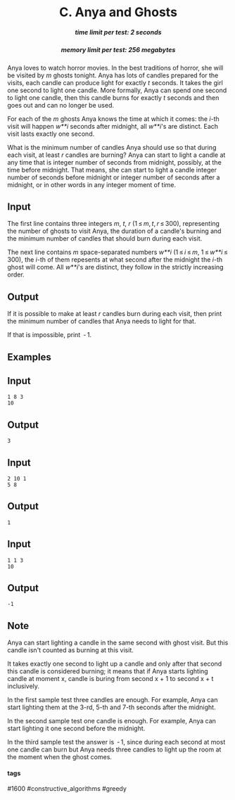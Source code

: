 <h1 style='text-align: center;'> C. Anya and Ghosts</h1>

<h5 style='text-align: center;'>time limit per test: 2 seconds</h5>
<h5 style='text-align: center;'>memory limit per test: 256 megabytes</h5>

Anya loves to watch horror movies. In the best traditions of horror, she will be visited by *m* ghosts tonight. Anya has lots of candles prepared for the visits, each candle can produce light for exactly *t* seconds. It takes the girl one second to light one candle. More formally, Anya can spend one second to light one candle, then this candle burns for exactly *t* seconds and then goes out and can no longer be used.

For each of the *m* ghosts Anya knows the time at which it comes: the *i*-th visit will happen *w**i* seconds after midnight, all *w**i*'s are distinct. Each visit lasts exactly one second.

What is the minimum number of candles Anya should use so that during each visit, at least *r* candles are burning? Anya can start to light a candle at any time that is integer number of seconds from midnight, possibly, at the time before midnight. That means, she can start to light a candle integer number of seconds before midnight or integer number of seconds after a midnight, or in other words in any integer moment of time.

## Input

The first line contains three integers *m*, *t*, *r* (1 ≤ *m*, *t*, *r* ≤ 300), representing the number of ghosts to visit Anya, the duration of a candle's burning and the minimum number of candles that should burn during each visit. 

The next line contains *m* space-separated numbers *w**i* (1 ≤ *i* ≤ *m*, 1 ≤ *w**i* ≤ 300), the *i*-th of them repesents at what second after the midnight the *i*-th ghost will come. All *w**i*'s are distinct, they follow in the strictly increasing order.

## Output

If it is possible to make at least *r* candles burn during each visit, then print the minimum number of candles that Anya needs to light for that.

If that is impossible, print  - 1.

## Examples

## Input


```
1 8 3  
10  

```
## Output


```
3  

```
## Input


```
2 10 1  
5 8  

```
## Output


```
1  

```
## Input


```
1 1 3  
10  

```
## Output


```
-1  

```
## Note

Anya can start lighting a candle in the same second with ghost visit. But this candle isn't counted as burning at this visit.

It takes exactly one second to light up a candle and only after that second this candle is considered burning; it means that if Anya starts lighting candle at moment x, candle is buring from second x + 1 to second x + t inclusively.

In the first sample test three candles are enough. For example, Anya can start lighting them at the 3-rd, 5-th and 7-th seconds after the midnight.

In the second sample test one candle is enough. For example, Anya can start lighting it one second before the midnight.

In the third sample test the answer is  - 1, since during each second at most one candle can burn but Anya needs three candles to light up the room at the moment when the ghost comes.



#### tags 

#1600 #constructive_algorithms #greedy 